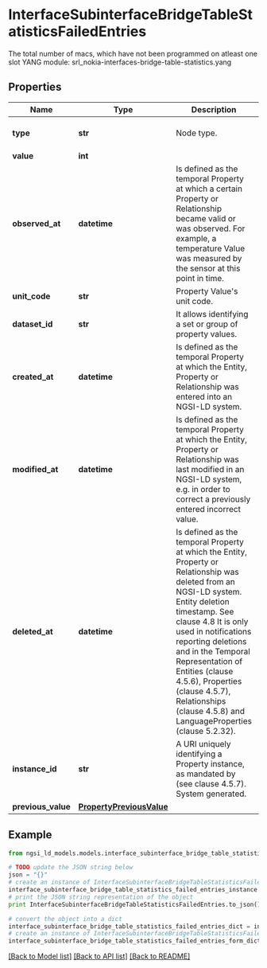 # InterfaceSubinterfaceBridgeTableStatisticsFailedEntries

The total number of macs, which have not been programmed on atleast one slot  YANG module: srl_nokia-interfaces-bridge-table-statistics.yang 

## Properties

Name | Type | Description | Notes
------------ | ------------- | ------------- | -------------
**type** | **str** | Node type.  | [optional] [default to 'Property']
**value** | **int** |  | 
**observed_at** | **datetime** | Is defined as the temporal Property at which a certain Property or Relationship became valid or was observed. For example, a temperature Value was measured by the sensor at this point in time.  | [optional] 
**unit_code** | **str** | Property Value&#39;s unit code.  | [optional] 
**dataset_id** | **str** | It allows identifying a set or group of property values.  | [optional] 
**created_at** | **datetime** | Is defined as the temporal Property at which the Entity, Property or Relationship was entered into an NGSI-LD system.  | [optional] [readonly] 
**modified_at** | **datetime** | Is defined as the temporal Property at which the Entity, Property or Relationship was last modified in an NGSI-LD system, e.g. in order to correct a previously entered incorrect value.  | [optional] [readonly] 
**deleted_at** | **datetime** | Is defined as the temporal Property at which the Entity, Property or Relationship was deleted from an NGSI-LD system.  Entity deletion timestamp. See clause 4.8 It is only used in notifications reporting deletions and in the Temporal Representation of Entities (clause 4.5.6), Properties (clause 4.5.7), Relationships (clause 4.5.8) and LanguageProperties (clause 5.2.32).  | [optional] [readonly] 
**instance_id** | **str** | A URI uniquely identifying a Property instance, as mandated by (see clause 4.5.7). System generated.  | [optional] [readonly] 
**previous_value** | [**PropertyPreviousValue**](PropertyPreviousValue.md) |  | [optional] 

## Example

```python
from ngsi_ld_models.models.interface_subinterface_bridge_table_statistics_failed_entries import InterfaceSubinterfaceBridgeTableStatisticsFailedEntries

# TODO update the JSON string below
json = "{}"
# create an instance of InterfaceSubinterfaceBridgeTableStatisticsFailedEntries from a JSON string
interface_subinterface_bridge_table_statistics_failed_entries_instance = InterfaceSubinterfaceBridgeTableStatisticsFailedEntries.from_json(json)
# print the JSON string representation of the object
print InterfaceSubinterfaceBridgeTableStatisticsFailedEntries.to_json()

# convert the object into a dict
interface_subinterface_bridge_table_statistics_failed_entries_dict = interface_subinterface_bridge_table_statistics_failed_entries_instance.to_dict()
# create an instance of InterfaceSubinterfaceBridgeTableStatisticsFailedEntries from a dict
interface_subinterface_bridge_table_statistics_failed_entries_form_dict = interface_subinterface_bridge_table_statistics_failed_entries.from_dict(interface_subinterface_bridge_table_statistics_failed_entries_dict)
```
[[Back to Model list]](../README.md#documentation-for-models) [[Back to API list]](../README.md#documentation-for-api-endpoints) [[Back to README]](../README.md)


